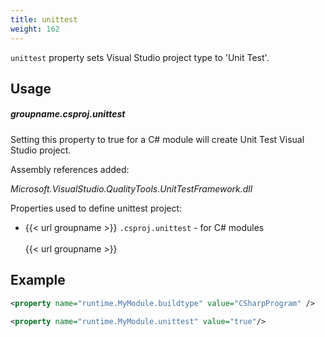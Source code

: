 ```yaml
---
title: unittest
weight: 162
---
```


 `unittest` property sets Visual Studio project type to &#39;Unit Test&#39;.

## Usage ##

##### groupname.csproj.unittest #####


Setting this property to true for a C# module will create Unit Test Visual Studio project.

Assembly references added:

   *Microsoft.VisualStudio.QualityTools.UnitTestFramework.dll*

Properties used to define unittest project:

 - {{< url groupname >}} `.csproj.unittest` - for C# modules<br><br>{{< url groupname >}}

## Example ##


```xml
<property name="runtime.MyModule.buildtype" value="CSharpProgram" />

<property name="runtime.MyModule.unittest" value="true"/>
```
